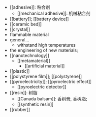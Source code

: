- [[adhesive]]: 粘合剂
    - [[mechanical adhesive]]: 机械粘合剂
- [[battery]]; [[battery device]]
- [[ceramic bed]]
- [[crystal]]
- flammable material
- general...
    - withstand high temperatures
- the engineering of new materials;
- [[nanotechnology]]
    - [[metamaterial]]
        - [[artificial material]]
- [[plastic]]
- [[polystyrene film]]; [[polystyrene]]
- [[pyroelectricity]]; [[pyroelectric effect]]
    - [[pyro­elec­tric detector]]
- [[resin]]: 树脂
    - [[Canada balsam]]: 香树膏, 香树脂;
    - [[synthetic resin]]
- [[rubber]]
